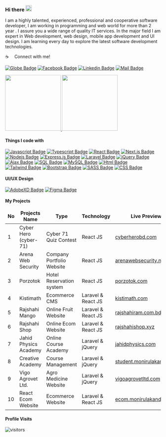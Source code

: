 ### Hi there <img src="https://user-images.githubusercontent.com/1303154/88677602-1635ba80-d120-11ea-84d8-d263ba5fc3c0.gif" width="20px" height="20px" alt="hi">
I am a highly talented, experienced, professional and cooperative software developer, I am working in programming and web world for more than 2 year . I assure you a wide range of quality IT services. In the major field I am expert in Web development, web design, mobile app development and UI design. I am learning every day to explore the latest software development technologies. 

<!--
**monirulakand/monirulakand** is a ✨ _special_ ✨ repository because its `README.md` (this file) appears on your GitHub profile.

Here are some ideas to get you started:

- 🔭 I’m currently working on ...
- 🌱 I’m currently learning ...
- 👯 I’m looking to collaborate on ...
- 🤔 I’m looking for help with ...
- 💬 Ask me about ...
- 📫 How to reach me: ...
- 😄 Pronouns: ...
- ⚡ Fun fact: ...
-->

:coffee: &emsp;Connect with me!

[![Globe Badge](https://img.shields.io/badge/Portfolio-1877F2?style=for-the-badge&logo=globe&logoColor=white)](https://monirulakand.com) 
[![Facebook Badge](https://img.shields.io/badge/Facebook-1877F2?style=for-the-badge&logo=facebook&logoColor=white)](https://www.facebook.com/monirul.sumon/) [![Linkedin Badge](https://img.shields.io/badge/LinkedIn-0077B5?style=for-the-badge&logo=linkedin&logoColor=white)](https://www.linkedin.com/in/monirul-akand/) [![Mail Badge](https://img.shields.io/badge/Gmail-D14836?style=for-the-badge&logo=gmail&logoColor=white)](mailto:soft.monirul@gmail.com)

<!--
![Monirul github](https://github-readme-stats.vercel.app/api?username=monirulakand&count_private=true&show_icons=true&theme=algolia)
[![Top Langs](https://github-readme-stats.vercel.app/api/top-langs/?username=monirulakand&layout=compact&count_private=true&langs_count=8&card_width=250,card_height=245)](https://github.com/monirulakand/github-readme-stats)


[![Top Langs](https://github-readme-stats.vercel.app/api/top-langs/?username=mdsozon45-source&layout=compact)](https://github.com/mdsozon45-source/github-readme-stats)
-->

<p align="left">
<a href="https://github.com/monirulakand">
  <img height="180em" src="https://github-readme-stats.vercel.app/api?username=monirulakand&show_icons=true&theme=algolia&include_all_commits=true&count_private=true"/>
<!--   <img height="180em" src="https://github-readme-stats.vercel.app/api/top-langs/?username=monirulakand&layout=compact&langs_count=8&theme=algolia"/> -->
   <img height="180em" src="https://github-readme-stats.vercel.app/api/top-langs/?username=monirulakand&layout=compact"/>
</a>
</p>

#### Things I code with

[![Javascript Badge](https://img.shields.io/badge/-Javascript-F0DB4F?style=for-the-badge&labelColor=black&logo=javascript&logoColor=F0DB4F)](#) 
[![Typescript Badge](https://img.shields.io/badge/-Typescript-007acc?style=for-the-badge&labelColor=black&logo=typescript&logoColor=007acc)](#) 
[![React Badge](https://img.shields.io/badge/-React-61DBFB?style=for-the-badge&labelColor=black&logo=react&logoColor=61DBFB)](#) 
[![Next.js Badge](https://img.shields.io/badge/next.js-000000?style=for-the-badge&logo=nextdotjs&logoColor=white)](#) 
[![Nodejs Badge](https://img.shields.io/badge/-Nodejs-3C873A?style=for-the-badge&labelColor=black&logo=node.js&logoColor=3C873A)](#) 
[![Express.js Badge](https://img.shields.io/badge/Express.js-000000?style=for-the-badge&logo=express&logoColor=white)](#) 
[![Laravel Badge](https://img.shields.io/badge/Laravel-FF2D20?style=for-the-badge&logo=laravel&logoColor=white)](#) 
[![jQuery Badge](https://img.shields.io/badge/jQuery-0769AD?style=for-the-badge&logo=jquery&logoColor=white)](#) 
[![Ajax Badge](https://img.shields.io/badge/-ajax-ffffff?style=for-the-badge&labelColor=black&logo=ajax&logoColor=blue)](#) 
[![SQL Badge](https://img.shields.io/badge/-Sql-5C2D91?style=for-the-badge&logo=sql%20studio&logoColor=white)](#) 
[![MySQL Badge](https://img.shields.io/badge/MySLQ-F05032?style=for-the-badge&logo=MySQL&logoColor=white)](#)
[![Html Badge](https://img.shields.io/badge/-Html5-CC6699?style=for-the-badge&logo=html5&logoColor=white)](#) 
[![Tailwind Badge](https://img.shields.io/badge/Tailwind%20CSS-092749?style=for-the-badge&logo=tailwindcss&logoColor=06B6D4&labelColor=000000)](#) 
[![Bootstrap Badge](https://img.shields.io/badge/Bootstrap-563D7C?style=for-the-badge&logo=bootstrap&logoColor=white)](#) 
[![SASS Badge](https://img.shields.io/badge/Sass-CC6699?style=for-the-badge&logo=sass&logoColor=white)](#) 
[![CSS Badge](https://img.shields.io/badge/-CSS-CC6699?style=for-the-badge&logo=css&logoColor=white)](#) 



#### UI/UX Design

[![AdobeXD Badge](https://img.shields.io/badge/Adobe%20XD-470137?style=for-the-badge&logo=Adobe%20XD&logoColor=#FF61F6)](#)
[![Figma Badge](https://img.shields.io/badge/Figma-F24E1E?style=for-the-badge&logo=figma&logoColor=white)](#) 
 	

#### My Projects

<table width:"100%" table-responsive>
  <thead align="center">
      <td><b>No</b></td>
      <td><b>Projects Name</b></td>
      <td><b>Type</b></td>
      <td><b>Technology</b></td>
      <td><b>Live Preview</b></td>
  </thead>
  <tbody>
    <tr>
      <td>1</td>
      <td>Cyber Hero (cyber-71)</td>
      <td>Cyber 71 Quiz Contest</td>
      <td>React JS</td>
      <td><a href="cyberherobd.com" target="_blank">cyberherobd.com</a></td>
    </tr>
  
   <tr>
      <td>2</td>
      <td>Arena Web Security</td>
      <td>Company Portfolio Website</td>
      <td>React JS</td>
      <td><a href="arenawebsecurity.net" target="_blank">arenawebsecurity.net</a></td>
    </tr>
  
  
   <tr>
      <td>3</td>
      <td>Porzotok</td>
      <td>Hotel Reservation system</td>
      <td>React JS</td>
      <td><a href="porzotok.com" target="_blank">porzotok.com</a></td>
    </tr>
  
   <tr>
      <td>4</td>
      <td>Kistimath</td>
      <td>Ecommerce CMS</td>
      <td>Laravel & React JS</td>
      <td><a href="kistimath.com" target="_blank">kistimath.com</a></td>
    </tr>
  
  
   <tr>
      <td>5</td>
      <td>Rajshahi Mango</td>
      <td>Online Fruit Website</td>
      <td>Laravel & React JS</td>
      <td><a href="rajshahiram.com.bd" target="_blank">rajshahiram.com.bd</a></td>
    </tr>
  
  
   <tr>
      <td>6</td>
      <td>Rajshahi Shop</td>
      <td>Online Ecom Website</td>
      <td>Laravel & React JS</td>
      <td><a href="rajshahishop.xyz" target="_blank">rajshahishop.xyz</a></td>
    </tr>
  
  
  
   <tr>
      <td>7</td>
      <td>Jahid Physics Academy</td>
      <td>Online Course Academy</td>
      <td>Laravel & jQuery</td>
      <td><a href="jahidphysics.com" target="_blank">jahidphysics.com</a></td>
    </tr>
  
  
   <tr>
      <td>8</td>
      <td>Creative Academy</td>
      <td>Course Management</td>
      <td>Laravel & jQuery</td>
      <td><a href="student.monirulakand.com" target="_blank">student.monirulakand.com</a></td>
    </tr>
  
  
   <tr>
      <td>9</td>
      <td>Vigo Agrovet Ltd.</td>
      <td>Agro Medicine Website</td>
      <td>Laravel & jQuery</td>
      <td><a href="vigoagrovetltd.com" target="_blank">vigoagrovetltd.com</a></td>
    </tr>
  
  
   <tr>
      <td>10</td>
      <td>React Ecom Website</td>
      <td>Ecommerce Website</td>
      <td>Laravel & React JS</td>
      <td><a href="ecom.monirulakand.com" target="_blank">ecom.monirulakand.com</a></td>
    </tr>
  </tbody>
</table >



#### Profile Visits 
![visitors](https://visitor-badge.glitch.me/badge?page_id=monirulakand.monirulakand)
